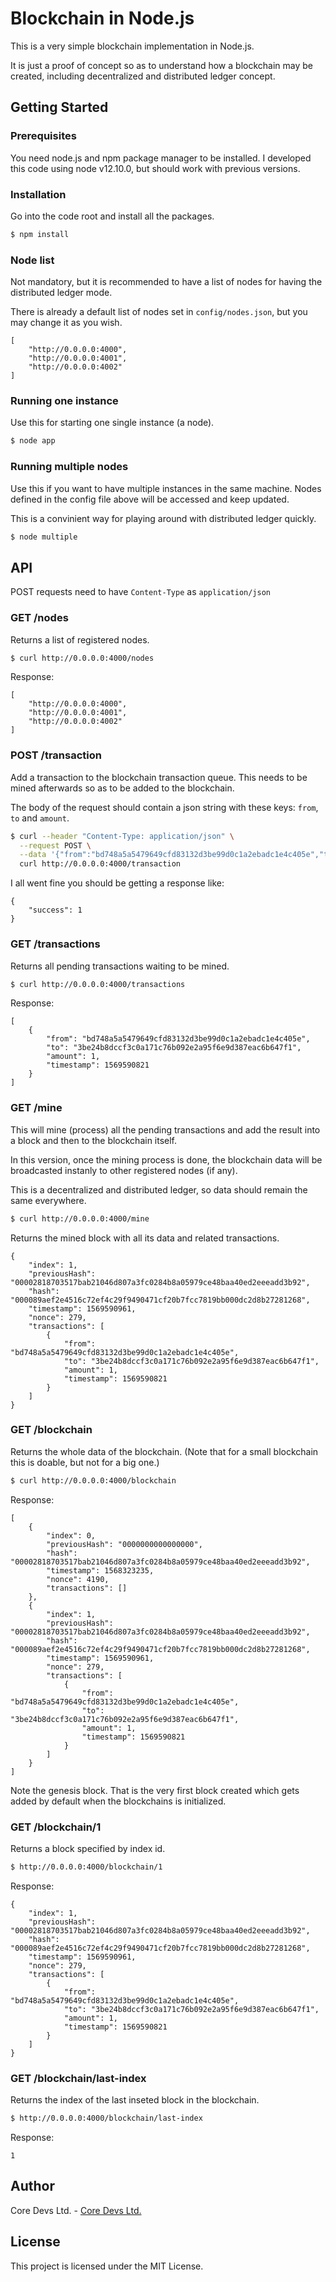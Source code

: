 # Blockchain in Node.js

This is a very simple blockchain implementation in Node.js.

It is just a proof of concept so as to understand how a blockchain may be created, including decentralized and distributed ledger concept.


## Getting Started

### Prerequisites

You need node.js and npm package manager to be installed. I developed this code using node v12.10.0, but should work with previous versions.

### Installation

Go into the code root and install all the packages.

```sh
$ npm install
```

### Node list

Not mandatory, but it is recommended to have a list of nodes for having the distributed ledger mode.

There is already a default list of nodes set in `config/nodes.json`, but you may change it as you wish.

```
[
    "http://0.0.0.0:4000",
    "http://0.0.0.0:4001",
    "http://0.0.0.0:4002"
]
```

### Running one instance

Use this for starting one single instance (a node).

```sh
$ node app
```


###  Running multiple nodes

Use this if you want to have multiple instances in the same machine. Nodes defined in the config file above will be accessed and keep updated.

This is a convinient way for playing around with distributed ledger quickly.

```sh
$ node multiple
```

## API

POST requests need to have `Content-Type` as `application/json`

### GET /nodes

Returns a list of registered nodes.

```sh
$ curl http://0.0.0.0:4000/nodes
```

Response:

```
[
    "http://0.0.0.0:4000",
    "http://0.0.0.0:4001",
    "http://0.0.0.0:4002"
]
```

### POST /transaction

Add a transaction to the blockchain transaction queue. This needs to be mined afterwards so as to be added to the blockchain.

The body of the request should contain a json string with these keys: `from`, `to` and `amount`.

```sh
$ curl --header "Content-Type: application/json" \
  --request POST \
  --data '{"from":"bd748a5a5479649cfd83132d3be99d0c1a2ebadc1e4c405e","to":"3be24b8dccf3c0a171c76b092e2a95f6e9d387eac6b647f1","amount": 1}' \
  curl http://0.0.0.0:4000/transaction
```

I all went fine you should be getting a response like:

```
{
    "success": 1
}
```

### GET /transactions

Returns all pending transactions waiting to be mined.

```sh
$ curl http://0.0.0.0:4000/transactions
```

Response:

```
[
    {
        "from": "bd748a5a5479649cfd83132d3be99d0c1a2ebadc1e4c405e",
        "to": "3be24b8dccf3c0a171c76b092e2a95f6e9d387eac6b647f1",
        "amount": 1,
        "timestamp": 1569590821
    }
]
```

### GET /mine

This will mine (process) all the pending transactions and add the result into a block and then to the blockchain itself.

In this version, once the mining process is done, the blockchain data will be broadcasted instanly to other registered nodes (if any).

This is a decentralized and distributed ledger, so data should remain the same everywhere.

```sh
$ curl http://0.0.0.0:4000/mine
```

Returns the mined block with all its data and related transactions.

```
{
    "index": 1,
    "previousHash": "00002818703517bab21046d807a3fc0284b8a05979ce48baa40ed2eeeadd3b92",
    "hash": "000089aef2e4516c72ef4c29f9490471cf20b7fcc7819bb000dc2d8b27281268",
    "timestamp": 1569590961,
    "nonce": 279,
    "transactions": [
        {
            "from": "bd748a5a5479649cfd83132d3be99d0c1a2ebadc1e4c405e",
            "to": "3be24b8dccf3c0a171c76b092e2a95f6e9d387eac6b647f1",
            "amount": 1,
            "timestamp": 1569590821
        }
    ]
}
```

### GET /blockchain

Returns the whole data of the blockchain. (Note that for a small blockchain this is doable, but not for a big one.)


```sh
$ curl http://0.0.0.0:4000/blockchain
```

Response:

```
[
    {
        "index": 0,
        "previousHash": "0000000000000000",
        "hash": "00002818703517bab21046d807a3fc0284b8a05979ce48baa40ed2eeeadd3b92",
        "timestamp": 1568323235,
        "nonce": 4190,
        "transactions": []
    },
    {
        "index": 1,
        "previousHash": "00002818703517bab21046d807a3fc0284b8a05979ce48baa40ed2eeeadd3b92",
        "hash": "000089aef2e4516c72ef4c29f9490471cf20b7fcc7819bb000dc2d8b27281268",
        "timestamp": 1569590961,
        "nonce": 279,
        "transactions": [
            {
                "from": "bd748a5a5479649cfd83132d3be99d0c1a2ebadc1e4c405e",
                "to": "3be24b8dccf3c0a171c76b092e2a95f6e9d387eac6b647f1",
                "amount": 1,
                "timestamp": 1569590821
            }
        ]
    }
]
```

Note the genesis block. That is the very first block created which gets added by default when the blockchains is initialized.


### GET /blockchain/1

Returns a block specified by index id.

```sh
$ http://0.0.0.0:4000/blockchain/1
```

Response:

```
{
    "index": 1,
    "previousHash": "00002818703517bab21046d807a3fc0284b8a05979ce48baa40ed2eeeadd3b92",
    "hash": "000089aef2e4516c72ef4c29f9490471cf20b7fcc7819bb000dc2d8b27281268",
    "timestamp": 1569590961,
    "nonce": 279,
    "transactions": [
        {
            "from": "bd748a5a5479649cfd83132d3be99d0c1a2ebadc1e4c405e",
            "to": "3be24b8dccf3c0a171c76b092e2a95f6e9d387eac6b647f1",
            "amount": 1,
            "timestamp": 1569590821
        }
    ]
}
```

### GET /blockchain/last-index

Returns the index of the last inseted block in the blockchain.

```sh
$ http://0.0.0.0:4000/blockchain/last-index
```

Response:

```
1
```

## Author

Core Devs Ltd. - [Core Devs Ltd.](https://github.com/CoreDevsLtd)

## License

This project is licensed under the MIT License.
